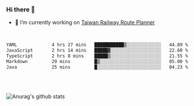 ### Hi there 👋

- 🔭 I’m currently working on [Taiwan Railway Route Planner](https://github.com/Taiwan-Railway-Route-Planner)

<br/>

<!--START_SECTION:waka-->

```txt
YAML             4 hrs 27 mins   ███████████▒░░░░░░░░░░░░░   44.89 %
JavaScript       2 hrs 14 mins   █████▓░░░░░░░░░░░░░░░░░░░   22.60 %
TypeScript       2 hrs 8 mins    █████▒░░░░░░░░░░░░░░░░░░░   21.55 %
Markdown         29 mins         █▒░░░░░░░░░░░░░░░░░░░░░░░   05.00 %
Java             25 mins         █░░░░░░░░░░░░░░░░░░░░░░░░   04.23 %
```

<!--END_SECTION:waka-->

<br/>
<br/>

![Anurag's github stats](https://github-readme-stats.vercel.app/api?username=DepickereSven&show_icons=true&theme=tokyonight)



<!--
**DepickereSven/DepickereSven** is a ✨ _special_ ✨ repository because its `README.md` (this file) appears on your GitHub profile.

Here are some ideas to get you started:

- 🔭 I’m currently working on ...
- 🌱 I’m currently learning ...
- 👯 I’m looking to collaborate on ...
- 🤔 I’m looking for help with ...
- 💬 Ask me about ...
- 📫 How to reach me: ...
- 😄 Pronouns: ...
- ⚡ Fun fact: ...
-->
